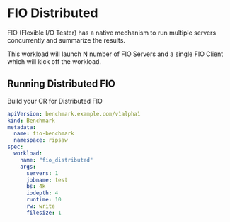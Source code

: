 # FIO Distributed

FIO (Flexible I/O Tester) has a native mechanism to run multiple servers concurrently and summarize
the results.

This workload will launch N number of FIO Servers and a single FIO Client which will kick off the
workload.

## Running Distributed FIO

Build your CR for Distributed FIO

```yaml
apiVersion: benchmark.example.com/v1alpha1
kind: Benchmark
metadata:
  name: fio-benchmark
  namespace: ripsaw
spec:
  workload:
    name: "fio_distributed"
    args:
      servers: 1
      jobname: test
      bs: 4k
      iodepth: 4
      runtime: 10
      rw: write
      filesize: 1
```

